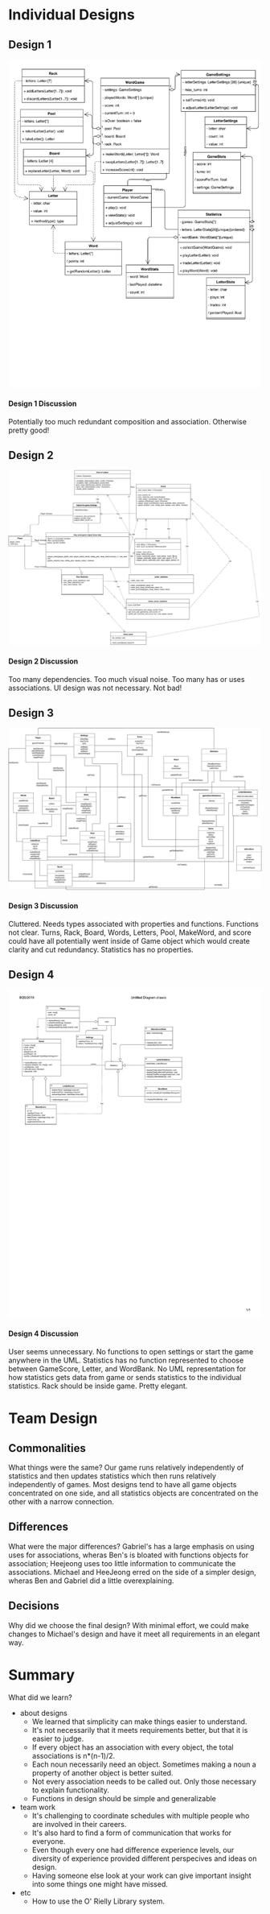 # Individual Designs

## Design 1
![Design 1](./images/design1.png "Design 1")
#### Design 1 Discussion

Potentially too much redundant composition and association. Otherwise pretty good!

## Design 2
![Design 2](./images/design2.png "Design 2")
#### Design 2 Discussion
Too many dependencies. Too much visual noise. Too many has or uses associations. UI design was not necessary. Not bad!

## Design 3
![Design 3](./images/design3.png "Design 3")
#### Design 3 Discussion
Cluttered. Needs types associated with properties and functions. Functions not clear. Turns, Rack, Board, Words, Letters, Pool, MakeWord, and score could have all potentially went inside of Game object which would create clarity and cut redundancy. Statistics has no properties.

## Design 4
![Design 4](./images/design4.png "Design 4")
#### Design 4 Discussion
User seems unnecessary. No functions to open settings or start the game anywhere in the UML. Statistics has no function represented to choose between GameScore, Letter, and WordBank. No UML representation for how statistics gets data from game or sends statistics to the individual statistics. Rack should be inside game. Pretty elegant.


# Team Design

## Commonalities
What things were the same?
Our game runs relatively independently of statistics and then updates statistics which then runs relatively independently of games. Most designs tend to have all game objects concentrated on one side, and all statistics objects are concentrated on the other with a narrow connection.

## Differences
What were the major differences?
Gabriel's has a large emphasis on using uses for associations, wheras Ben's is bloated with functions objects for association; Heejeong uses too little information to communicate the associations. Michael and HeeJeong erred on the side of a simpler design, wheras Ben and Gabriel did a little overexplaining.

## Decisions
Why did we choose the final design?
With minimal effort, we could make changes to Michael's design and have it meet all requirements in an elegant way.

# Summary
What did we learn?
- about designs
	- We learned that simplicity can make things easier to understand. 
	- It's not necessarily that it meets requirements better, but that it is easier to judge. 
	- If every object has an association with every object, the total associations is n*(n-1)/2. 
	- Each noun necessarily need an object. Sometimes making a noun a property of another object is better suited. 
	- Not every association needs to be called out. Only those necessary to explain functionality.
	- Functions in design should be simple and generalizable
- team work
	- It's challenging to coordinate schedules with multiple people who are involved in their careers.
	- It's also hard to find a form of communication that works for everyone.
	- Even though every one had difference experience levels, our diversity of experience provided different perspecives and ideas on design.
	- Having someone else look at your work can give important insight into some things one might have missed.
- etc
	- How to use the O' Rielly Library system.